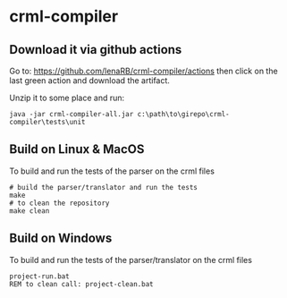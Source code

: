 # crml-compiler

## Download it via github actions

Go to: https://github.com/lenaRB/crml-compiler/actions then click on the last green action and download the artifact.

Unzip it to some place and run:
```
java -jar crml-compiler-all.jar c:\path\to\girepo\crml-compiler\tests\unit
```

## Build on Linux & MacOS
To build and run the tests of the parser on the crml files
```
# build the parser/translator and run the tests
make
# to clean the repository
make clean
```

## Build on Windows
To build and run the tests of the parser/translator on the crml files
```
project-run.bat
REM to clean call: project-clean.bat
```


